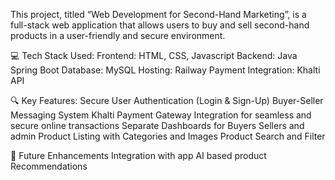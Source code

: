 This project, titled “Web Development for Second-Hand Marketing”, is a full-stack web application that allows users to buy and sell second-hand products in a user-friendly and secure environment.


💻 Tech Stack Used:
Frontend: HTML, CSS, Javascript
Backend: Java Spring Boot
Database: MySQL
Hosting: Railway
Payment Integration: Khalti API


🔍 Key Features:
Secure User Authentication (Login & Sign-Up)
Buyer-Seller Messaging System
Khalti Payment Gateway Integration for seamless and secure online transactions
Separate Dashboards for Buyers Sellers and admin
Product Listing with Categories and Images
Product Search and Filter


🔮 Future Enhancements
  Integration with app
  AI based product Recommendations
